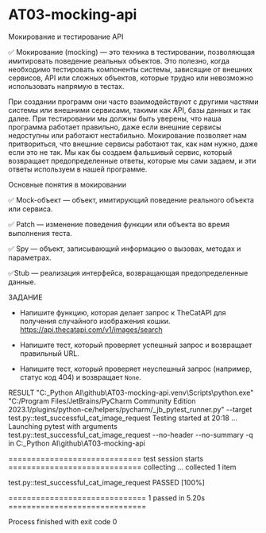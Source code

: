 # AT03-mocking-api
 Мокирование и тестирование API


✅ Мокирование (mocking) — это техника в тестировании, позволяющая имитировать поведение реальных объектов. Это полезно, когда необходимо тестировать компоненты системы, зависящие от внешних сервисов, API или сложных объектов, которые трудно или невозможно использовать напрямую в тестах.

При создании программ они часто взаимодействуют с другими частями системы или внешними сервисами, такими как API, базы данных и так далее. При тестировании мы должны быть уверены, что наша программа работает правильно, даже если внешние сервисы недоступны или работают нестабильно. Мокирование позволяет нам притвориться, что внешние сервисы работают так, как нам нужно, даже если это не так. Мы как бы создаем фальшивый сервис, который возвращает предопределенные ответы, которые мы сами задаем, и эти ответы используем в нашей программе.


Основные понятия в мокировании

✅ Mock-объект — объект, имитирующий поведение реального объекта или сервиса.

✅ Patch — изменение поведения функции или объекта во время выполнения теста.

✅ Spy — объект, записывающий информацию о вызовах, методах и параметрах.

✅Stub — реализация интерфейса, возвращающая предопределенные данные.


ЗАДАНИЕ
- Напишите функцию, которая делает запрос к TheCatAPI для получения случайного изображения кошки.
https://api.thecatapi.com/v1/images/search

- Напишите тест, который проверяет успешный запрос и возвращает правильный URL.

- Напишите тест, который проверяет неуспешный запрос (например, статус код 404) и возвращает `None`.


RESULT
"C:\_Python AI\github\AT03-mocking-api\.venv\Scripts\python.exe" "C:/Program Files/JetBrains/PyCharm Community Edition 2023.1/plugins/python-ce/helpers/pycharm/_jb_pytest_runner.py" --target test.py::test_successful_cat_image_request 
Testing started at 20:18 ...
Launching pytest with arguments test.py::test_successful_cat_image_request --no-header --no-summary -q in C:\_Python AI\github\AT03-mocking-api

============================= test session starts =============================
collecting ... collected 1 item

test.py::test_successful_cat_image_request PASSED                        [100%]

============================== 1 passed in 5.20s ==============================

Process finished with exit code 0